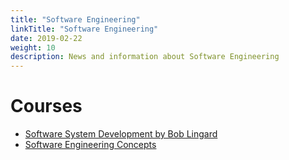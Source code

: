 ```yaml
---
title: "Software Engineering"
linkTitle: "Software Engineering"
date: 2019-02-22
weight: 10
description: News and information about Software Engineering
---
```


# Courses

* [Software System Development by Bob Lingard](https://www.ecs.csun.edu/~rlingard/comp480/)
* [Software Engineering Concepts](https://ocw.mit.edu/courses/aeronautics-and-astronautics/16-355j-software-engineering-concepts-fall-2005/index.htm)
